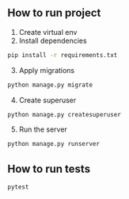 ## How to run project

1. Create virtual env
2. Install dependencies
```bash
pip install -r requirements.txt
```
3. Apply migrations
```bash
python manage.py migrate
```
4. Create superuser
```bash
python manage.py createsuperuser
```
5. Run the server
```bash
python manage.py runserver
```


## How to run tests
```bash
pytest
```


